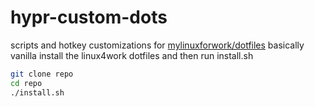 # hypr-custom-dots
scripts and hotkey customizations for [mylinuxforwork/dotfiles](https://github.com/mylinuxforwork/dotfiles)
basically vanilla install the linux4work dotfiles and then run install.sh
```bash
git clone repo
cd repo
./install.sh
```

